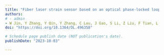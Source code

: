 ```yaml
---
title: "Fiber laser strain sensor based on an optical phase-locked loop"
authors:
# - admin
- W Jin, Y Zhang, Y Qin, Y Zhang, C Lou, J Gao, S Li, Z Liu, F Tian, L Yuan
doi: "https://doi.org/10.1364/OL.496358"

# Schedule page publish date (NOT publication's date).
publishDate: "2023-10-03"

---
```

